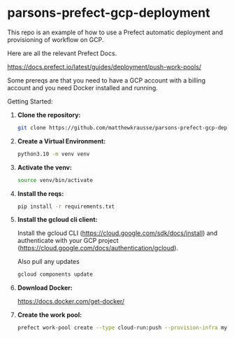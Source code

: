# parsons-prefect-gcp-deployment

This repo is an example of how to use a Prefect automatic deployment and provisioning of workflow on GCP. 

Here are all the relevant Prefect Docs. 

https://docs.prefect.io/latest/guides/deployment/push-work-pools/


Some prereqs are that you need to have a GCP account with a billing account and you need Docker installed and running. 

Getting Started:


1. **Clone the repository:**

   ```bash
   git clone https://github.com/matthewkrausse/parsons-prefect-gcp-deployment

2. **Create a Virtual Environment:**

   ```bash
   python3.10 -m venv venv

3. **Activate the venv:**

   ```bash
   source venv/bin/activate

4. **Install the reqs:**

   ```bash
   pip install -r requirements.txt

5. **Install the gcloud cli client:**

   Install the gcloud CLI (https://cloud.google.com/sdk/docs/install) and authenticate with your GCP project (https://cloud.google.com/docs/authentication/gcloud).

   Also pull any updates
   ```bash
   gcloud components update

6. **Download Docker:**
   
    https://docs.docker.com/get-docker/

7. **Create the work pool:**

   ```bash
   prefect work-pool create --type cloud-run:push --provision-infra my-cloud-run-pool
